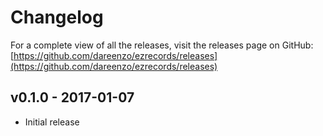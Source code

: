 # Changelog

For a complete view of all the releases, visit the releases page on GitHub:
[https://github.com/dareenzo/ezrecords/releases](https://github.com/dareenzo/ezrecords/releases)

## v0.1.0 - 2017-01-07

- Initial release
